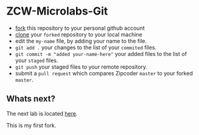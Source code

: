 # ZCW-Microlabs-Git
* [fork](https://help.github.com/articles/fork-a-repo/) this repository to your personal github account 
* [clone](https://help.github.com/articles/cloning-a-repository/) your `forked` repository to your local machine
* edit the `my-name` file, by adding your name to the file.
* `git add .` your changes to the list of your `commited` files.
* `git commit -m "added your-name-here"` your added files to the list of your `staged` files.
* `git push` your staged files to your remote repository.
* submit a `pull request` which compares Zipcoder `master` to your forked `master`.


## Whats next?
The next lab is located [here](https://github.com/Zipcoder/CR-MicroLabs-JavaFundamentals-DanDoBetterDrills).


This is my first fork.